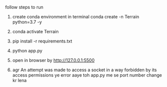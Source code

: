 follow steps to run
1. create conda environment in terminal
conda create -n Terrain python=3.7 -y

2. conda activate Terrain

3. pip install -r requirements.txt

4. python app.py

5. open in browser by http://127.0.0.1:5500

6. agr An attempt was made to access a socket in a way forbidden by its access permissions ye error aaye toh app.py me se port number change kr lena 
